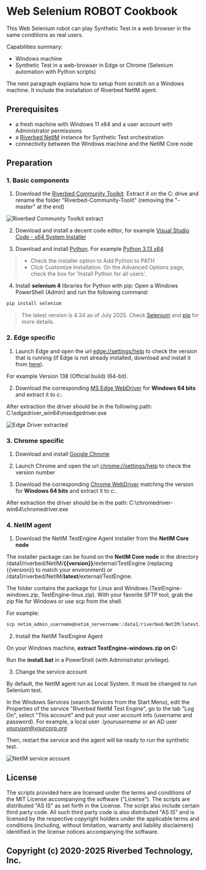 # Web Selenium ROBOT Cookbook

This Web Selenium robot can play Synthetic Test in a web browser in the same conditions as real users.

Capabilities summary:

- Windows machine
- Synthetic Test in a web-browser in Edge or Chrome (Selenium automation with Python scripts)

The next paragraph explains how to setup from scratch on a Windows machine. It include the installation of Riverbed NetIM agent.

## Prerequisites

- a fresh machine with Windows 11 x64 and a user account with Administrator permissions
- a [Riverbed NetIM](https://www.riverbed.com/products/steelcentral/infrastructure-management.html) instance for Synthetic Test orchestration
- connectivity between the Windows machine and the NetIM Core node

## Preparation

### 1. Basic components

1. Download the [Riverbed Community Toolkit](https://github.com/riverbed/Riverbed-Community-Toolkit/archive/master.zip). Extract it on the C: drive and rename the folder "Riverbed-Community-Toolit" (removing the "-master" at the end)

![Riverbed Community Toolkit extract](images/riverbed-community-toolkit-extracted.png)

2. Download and install a decent code editor, for example [Visual Studio Code - x64 System Installer](https://code.visualstudio.com/#alt-downloads)

3. Download and install [Python](https://www.python.org). For example [Python 3.13 x64](https://www.python.org/downloads/)
> - Check the installer option to Add Python to PATH
> - Click Customize Installation. On the Advanced Options page, check the box for 'Install Python for all users'.

4. Install **selenium 4** libraries for Python with pip: Open a Windows PowerShell (Admin) and run the following command:

```PowerShell
pip install selenium
```

> The latest version is 4.34 as of July 2025.
> Check [Selenium](https://www.selenium.dev/) and [pip](https://pypi.org/project/selenium/) for more details.

### 2. Edge specific

1. Launch Edge and open the url [edge://settings/help](edge://settings/help) to check the version that is running (if Edge is not already installed, download and install it from [here](https://www.microsoft.com/en-us/edge)). 

For example Version 138 (Official build) (64-bit).

2. Download the corresponding [MS Edge WebDriver](https://developer.microsoft.com/en-us/microsoft-edge/tools/webdriver/#downloads) for **Windows 64 bits** and extract it to c:\. 

After extraction the driver should be in the following path: C:\edgedriver_win64\msedgedriver.exe

![Edge Driver extracted](images/edgedriver-win64-extracted.png)

### 3. Chrome specific

1. Download and install [Google Chrome](https://www.google.com/chrome/)

2. Launch Chrome and open the url [chrome://settings/help](chrome://settings/help) to check the version number

3. Download the corresponding [Chrome WebDriver](https://googlechromelabs.github.io/chrome-for-testing/) matching the version for **Windows 64 bits** and extract it to c:\. 

After extraction the driver should be in the path: C:\chromedriver-win64\chromedriver.exe

### 4. NetIM agent

1. Download the NetIM TestEngine Agent installer from the **NetIM Core node**

The installer package can be found on the **NetIM Core node** in the directory /data1/riverbed/NetIM/**{{version}}**/external/TestEngine (replacing {{version}} to match your environment) or /data1/riverbed/NetIM/**latest**/external/TestEngine.

The folder contains the package for Linux and Windows (TestEngine-windows.zip, TestEngine-linux.zip). With your favorite SFTP tool, grab the zip file for Windows or use scp from the shell.

For example:

```PowerShell
scp netim_admin_username@netim_servername:/data1/riverbed/NetIM/latest/external/TestEngine/TestEngine-*.zip .
```

2. Install the NetIM TestEngine Agent

On your Windows machine, **extract TestEngine-windows.zip on C:**

Run the **install.bat** in a PowerShell (with Administrator privilege).

3. Change the service account

By default, the NetIM agent run as Local System. It must be changed to run Selenium test.

In the Windows Services (search Services from the Start Menu), edit the Properties of the service "Riverbed NetIM Test Engine", go to the tab "Log On", select "This account" and put your user account info (username and password). For example, a local user *.\yourusername* or an AD user *youruser@yourcorp.org*

Then, restart the service and the agent will be ready to run the synthetic test.

![NetIM service account](./images/netim-service-yourusername.png)

## License

The scripts provided here are licensed under the terms and conditions of the MIT License accompanying the software ("License"). The scripts are distributed "AS IS" as set forth in the License. The script also include certain third party code. All such third party code is also distributed "AS IS" and is licensed by the respective copyright holders under the applicable terms and conditions (including, without limitation, warranty and liability disclaimers) identified in the license notices accompanying the software.

## Copyright (c) 2020-2025 Riverbed Technology, Inc.

